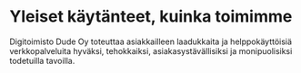 # Yleiset käytänteet, kuinka toimimme

Digitoimisto Dude Oy toteuttaa asiakkailleen laadukkaita ja helppokäyttöisiä verkkopalveluita hyväksi, tehokkaiksi, asiakasystävällisiksi ja monipuolisiksi todetuilla tavoilla.
